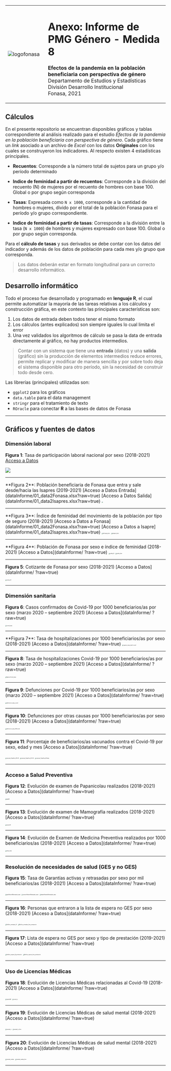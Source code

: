 <table width="auto" border="0px">
<tbody>
<tr>
<td width="25%"><img src="logofonasa.jpg" alt="logofonasa" width="auto" /></td>
<td width="75%"><h1>Anexo: Informe de PMG Género - Medida 8</h1>
<p><strong>Efectos de la pandemia en la población beneficiaria con perspectiva de género</strong><br>
Departamento de Estudios y Estadísticas<br>
División Desarrollo Institucional<br>
Fonasa, 2021</p></td>
</tr>
</tbody>
</table>


## Cálculos

En el presente repositorio se encuentran disponibles gráficos y tablas correspondiente al análisis realizado para el estudio *Efectos de la pandemia en la población beneficiaria con perspectiva de género*. Cada gráfico tiene un *link* asociado a un archivo de *Excel* con los datos **Originales** con los cuales se construyeron los indicadores. Al respecto existen 4 estadísticas principales.

- **Recuentos**: Corresponde a la número total de sujetos para un grupo y/o período determinado

- **Indice de feminidad a partir de recuentos**: Corresponde a la división del recuento (N) de mujeres por el recuento de hombres con base 100. Global o por grupo según corresponda

- **Tasas**: Expresada como `N x 1000`, corresponde a la cantidad de hombres o mujeres, divido por el total de la población Fonasa para el período y/o grupo correspondiente.

- **Indice de feminidad a partir de tasas**: Corresponde a la división entre la tasa (`N x 1000`) de hombres y mujeres expresado con base 100. Global o por grupo según corresponda.

Para el **cálculo de tasas** y sus derivados se debe contar con los datos del indicador y además de los datos de población para cada mes y/o grupo que corresponda.

> Los datos deberán estar en formato longitudinal para un correcto desarrollo informático.

## Desarrollo informático

Todo el proceso fue desarrollado y programado en **lenguaje R**, el cual permite automatizar la mayoría de las tareas relativas a los cálculos y construcción gráfica, en este contexto las principales características son:

1. Los datos de entrada deben todos tener el mismo formato
2. Los cálculos (antes explicados) son siempre iguales lo cual limita el error
3. Una vez validados los algoritmos de cálculo se pasa la data de entrada directamente al gráfico, no hay productos intermedios.

> Contar con un sistema que tiene una **entrada** (datos) y una **salida** (gráfico) sin la producción de elementos intermedios reduce errores, permite replicar y modificar de manera sencilla y por sobre todo deja el sistema disponible para otro período, sin la necesidad de construir todo desde cero.

Las librerías (principales) utilizadas son:

- `ggplot2` para los gráficos
- `data.table` para el data management
- `stringr` para el tratamiento de texto
- `ROracle` para conectar **R** a las bases de datos de Fonasa

<hr style="height:1px !important">

## Gráficos y fuentes de datos

### Dimensión laboral

**Figura 1**: Tasa de participación laboral nacional por sexo (2018-2021)     
[Acceso a Datos](dataInforme/02_dataDes.xlsx?raw=true)

<img src="02 Situacion laboral/Participacion_Tasa.png" style="max-width:70% !important" />

<hr style="height:1px !important">
**Figura 2**: Población beneficiaria de Fonasa que entra y sale desde/hacia las Isapres (2019-2021)    
[Acceso a Datos Entrada](dataInforme/01_data2Fonasa.xlsx?raw=true)   
[Acceso a Datos Salida](dataInforme/01_data2Isapres.xlsx?raw=true)

<img src="01 Evolucion de la poblacion beneficiaria/movimiento_N.png" style="zoom: 25%;" />

<hr style="height:1px !important">
**Figura 3**: Índice de feminidad del movimiento de la población por tipo de seguro (2018-2021)   
[Acceso a Datos a Fonasa](dataInforme/01_data2Fonasa.xlsx?raw=true)   
[Acceso a Datos a Isapre](dataInforme/01_data2Isapres.xlsx?raw=true)

<img src="01 Evolucion de la poblacion beneficiaria/aFonasa_fem.png" alt="aFonasa_fem" style="zoom: 25%;" />

<img src="01%20Evolucion%20de%20la%20poblacion%20beneficiaria/aIsapre_fem.png" alt="aIsapre_fem" style="zoom: 25%;" />

<hr style="height:1px !important">
**Figura 4**: Población de Fonasa por sexo e índice de feminidad (2018-2021) [Acceso a Datos](dataInforme/ ?raw=true)

<img src="01 Evolucion de la poblacion beneficiaria/pobla_N.png" alt="pobla_N" style="zoom: 25%;" />

<img src="01 Evolucion de la poblacion beneficiaria/pobla_fem.png" alt="pobla_fem" style="zoom: 25%;" />

<hr style="height:1px !important">

**Figura 5**: Cotizante de Fonasa por sexo (2018-2021) [Acceso a Datos](dataInforme/ ?raw=true)

<img src="02 Situacion laboral/cotiza_N.png" alt="cotiza_N" style="zoom: 25%;" />

<hr style="height:1px !important">

### Dimensión sanitaria

**Figura 6**: Casos confirmados de Covid-19 por 1000 beneficiarios/as por sexo (marzo 2020 – septiembre 2021) [Acceso a Datos](dataInforme/ ?raw=true)

<img src="03 contagio hospi fallec vacuna/covid_tasa.png" alt="covid_tasa" style="zoom: 25%;" />

<hr style="height:1px !important">
**Figura 7**: Tasa de hospitalizaciones por 1000 beneficiarios/as por sexo (2018-2021) [Acceso a Datos](dataInforme/ ?raw=true)

<img src="03 contagio hospi fallec vacuna/egreso_tasa_total-covid.png" alt="egreso_tasa_total-covid" style="zoom:25%;" />

<hr style="height:1px !important">

**Figura 8**: Tasa de hospitalizaciones Covid-19 por 1000 beneficiarios/as por sexo (marzo 2020 – septiembre 2021) [Acceso a Datos](dataInforme/ ?raw=true)


<img src="03 contagio hospi fallec vacuna/EgresoCovid_tasa.png" alt="EgresoCovid_tasa" style="zoom:25%;" />

<hr style="height:1px !important">

**Figura 9**: Defunciones por Covid-19 por 1000 beneficiarios/as por sexo (marzo 2020 – septiembre 2021) [Acceso a Datos](dataInforme/ ?raw=true)


<img src="03 contagio hospi fallec vacuna/defuncion_tasa_covid.png" alt="defuncion_tasa_covid" style="zoom:25%;" />

<hr style="height:1px !important">

**Figura 10**: Defunciones por otras causas por 1000 beneficiarios/as por sexo (2018-2021) [Acceso a Datos](dataInforme/ ?raw=true)


<img src="03 contagio hospi fallec vacuna/defuncion_tasa_NOcovid.png" alt="defuncion_tasa_NOcovid" style="zoom: 25%;" />

<hr style="height:1px !important">

**Figura 11**: Porcentaje de beneficiarios/as vacunados contra el Covid-19 por sexo, edad y mes [Acceso a Datos](dataInforme/ ?raw=true)


<img src="03 contagio hospi fallec vacuna/vacuna_TasaAcu_18-29.png" alt="vacuna_TasaAcu_18-29" style="zoom:25%;" />

<img src="03 contagio hospi fallec vacuna/vacuna_TasaAcu_30-59.png" alt="vacuna_TasaAcu_30-59" style="zoom:25%;" />

<img src="03 contagio hospi fallec vacuna/vacuna_TasaAcu_60mas.png" alt="vacuna_TasaAcu_60mas" style="zoom:25%;" />

<hr style="height:1px !important">

### Acceso a Salud Preventiva


**Figura 12**: Evolución de examen de Papanicolau realizados (2018-2021) [Acceso a Datos](dataInforme/ ?raw=true)

<img src="04 DEIS Medicina preventiva/papN.png" alt="papN" style="zoom:25%;" />

<hr style="height:1px !important">

**Figura 13**: Evolución de examen de Mamografía realizados (2018-2021) [Acceso a Datos](dataInforme/ ?raw=true)


<img src="04 DEIS Medicina preventiva/mamoN.png" alt="mamoN" style="zoom:25%;" />

<hr style="height:1px !important">

**Figura 14**: Evolución de Examen de Medicina Preventiva realizados por 1000 beneficiarios/as (2018-2021) [Acceso a Datos](dataInforme/ ?raw=true)


<img src="04 DEIS Medicina preventiva/emp_tasa.png" alt="emp_tasa" style="zoom:25%;" />

<hr style="height:1px !important">

### Resolución de necesidades de salud (GES y no GES)

**Figura 15**: Tasa de Garantías activas y retrasadas por sexo por mil beneficiarios/as (2018-2021) [Acceso a Datos](dataInforme/ ?raw=true)

<img src="05 Ges y no ges/gesAbiertoRetrasado_tasa.png" alt="gesAbiertoRetrasado_tasa" style="zoom:25%;" />

<img src="05 Ges y no ges/cancerAbiertoRetrasado_tasa.png" alt="cancerAbiertoRetrasado_tasa" style="zoom:25%;" />

<img src="05 Ges y no ges/depreAbiertoRetrasado_tasa.png" alt="depreAbiertoRetrasado_tasa" style="zoom:25%;" />

<hr style="height:1px !important">

**Figura 16**: Personas que entraron a la lista de espera no GES por sexo (2018-2021) [Acceso a Datos](dataInforme/ ?raw=true)


<img src="05 Ges y no ges/NoGes_entradas_N.png" alt="NoGes_entradas_N" style="zoom:25%;" />

<img src="05 Ges y no ges/NoGes_entradas_fem_prestacion.png" alt="NoGes_entradas_fem_prestacion" style="zoom:25%;" />

<hr style="height:1px !important">

**Figura 17**: Lista de espera no GES por sexo y tipo de prestación (2019-2021) [Acceso a Datos](dataInforme/ ?raw=true)


<img src="05 Ges y no ges/NoGes_espera_N_prestacion.png" alt="NoGes_espera_N_prestacion" style="zoom:25%;" />

<img src="05 Ges y no ges/NoGes_espera_fem_prestacion.png" alt="NoGes_espera_fem_prestacion" style="zoom:25%;" />

<hr style="height:1px !important">

### Uso de Licencias Médicas

**Figura 18**: Evolución de Licencias Médicas relacionadas al Covid-19 (2018-2021) [Acceso a Datos](dataInforme/ ?raw=true)

<img src="06 Licencias/stackLM.png" alt="stackLM" style="zoom:25%;" />

<img src="06 Licencias/covid_n.png" alt="covid_n" style="zoom:25%;" />

<hr style="height:1px !important">

**Figura 19**: Evolución de Licencias Médicas de salud mental (2018-2021) [Acceso a Datos](dataInforme/ ?raw=true)


<img src="06 Licencias/mental_n.png" alt="mental_n" style="zoom:25%;" />

<img src="06 Licencias/mental_n_fem.png" alt="mental_n_fem" style="zoom:25%;" />

<hr style="height:1px !important">

**Figura 20**: Evolución de Licencias Médicas de salud mental (2018-2021) [Acceso a Datos](dataInforme/ ?raw=true)


<img src="06 Licencias/mental_media.png" alt="mental_media" style="zoom:25%;" />

<img src="06 Licencias/mental_media_fem.png" alt="mental_media_fem" style="zoom:25%;" />

<hr style="height:1px !important">

